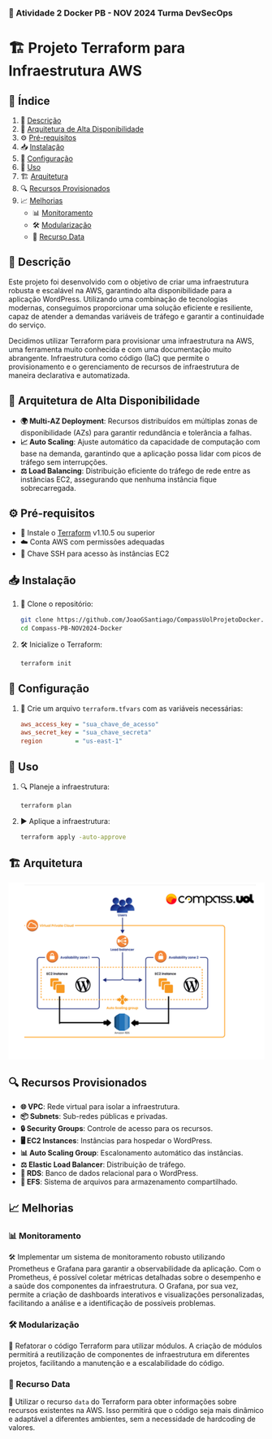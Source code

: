 ### 🚀 Atividade 2 Docker PB - NOV 2024 Turma DevSecOps

# 🏗️ Projeto Terraform para Infraestrutura AWS

## 📌 Índice

1. 📖 [Descrição](#descrição)
2. 🏢 [Arquitetura de Alta Disponibilidade](#arquitetura-de-alta-disponibilidade)
3. ⚙️ [Pré-requisitos](#pré-requisitos)
4. 📥 [Instalação](#instalação)
5. 🔧 [Configuração](#configuração)
6. 🚀 [Uso](#uso)
7. 🏗️ [Arquitetura](#arquitetura)
8. 🔍 [Recursos Provisionados](#recursos-provisionados)
9. 📈 [Melhorias](#melhorias)
   - 📊 [Monitoramento](#monitoramento)
   - 🛠️ [Modularização](#modularização)
   - 🔄 [Recurso Data](#recurso-data)

## 📖 Descrição

Este projeto foi desenvolvido com o objetivo de criar uma infraestrutura robusta e escalável na AWS, garantindo alta disponibilidade para a aplicação WordPress. Utilizando uma combinação de tecnologias modernas, conseguimos proporcionar uma solução eficiente e resiliente, capaz de atender a demandas variáveis de tráfego e garantir a continuidade do serviço.

Decidimos utilizar Terraform para provisionar uma infraestrutura na AWS, uma ferramenta muito conhecida e com uma documentação muito abrangente. Infraestrutura como código (IaC) que permite o provisionamento e o gerenciamento de recursos de infraestrutura de maneira declarativa e automatizada.

## 🏢 Arquitetura de Alta Disponibilidade

- **🌍 Multi-AZ Deployment**: Recursos distribuídos em múltiplas zonas de disponibilidade (AZs) para garantir redundância e tolerância a falhas.
- **📈 Auto Scaling**: Ajuste automático da capacidade de computação com base na demanda, garantindo que a aplicação possa lidar com picos de tráfego sem interrupções.
- **⚖️ Load Balancing**: Distribuição eficiente do tráfego de rede entre as instâncias EC2, assegurando que nenhuma instância fique sobrecarregada.

## ⚙️ Pré-requisitos

- 🔽 Instale o [Terraform](https://www.terraform.io/downloads.html) v1.10.5 ou superior
- ☁️ Conta AWS com permissões adequadas
- 🔑 Chave SSH para acesso às instâncias EC2

## 📥 Instalação

1. 📂 Clone o repositório:
    ```sh
    git clone https://github.com/JoaoGSantiago/CompassUolProjetoDocker.git
    cd Compass-PB-NOV2024-Docker
    ```

2. 🛠️ Inicialize o Terraform:
    ```sh
    terraform init
    ```

## 🔧 Configuração

1. 📝 Crie um arquivo `terraform.tfvars` com as variáveis necessárias:
    ```ini
    aws_access_key = "sua_chave_de_acesso"
    aws_secret_key = "sua_chave_secreta"
    region         = "us-east-1"
    ```

## 🚀 Uso

1. 🔍 Planeje a infraestrutura:
    ```sh
    terraform plan
    ```

2. ▶️ Aplique a infraestrutura:
    ```sh
    terraform apply -auto-approve
    ```

## 🏗️ Arquitetura

![Arquitetura do Projeto](./Arquitetura.png)

## 🔍 Recursos Provisionados

- **🌐 VPC**: Rede virtual para isolar a infraestrutura.
- **📦 Subnets**: Sub-redes públicas e privadas.
- **🔒 Security Groups**: Controle de acesso para os recursos.
- **🖥️ EC2 Instances**: Instâncias para hospedar o WordPress.
- **📊 Auto Scaling Group**: Escalonamento automático das instâncias.
- **⚖️ Elastic Load Balancer**: Distribuição de tráfego.
- **💾 RDS**: Banco de dados relacional para o WordPress.
- **📁 EFS**: Sistema de arquivos para armazenamento compartilhado.

## 📈 Melhorias

### 📊 Monitoramento

🛠️ Implementar um sistema de monitoramento robusto utilizando Prometheus e Grafana para garantir a observabilidade da aplicação. Com o Prometheus, é possível coletar métricas detalhadas sobre o desempenho e a saúde dos componentes da infraestrutura. O Grafana, por sua vez, permite a criação de dashboards interativos e visualizações personalizadas, facilitando a análise e a identificação de possíveis problemas.

### 🛠️ Modularização

🔄 Refatorar o código Terraform para utilizar módulos. A criação de módulos permitirá a reutilização de componentes de infraestrutura em diferentes projetos, facilitando a manutenção e a escalabilidade do código.

### 🔄 Recurso Data

📌 Utilizar o recurso `data` do Terraform para obter informações sobre recursos existentes na AWS. Isso permitirá que o código seja mais dinâmico e adaptável a diferentes ambientes, sem a necessidade de hardcoding de valores.

